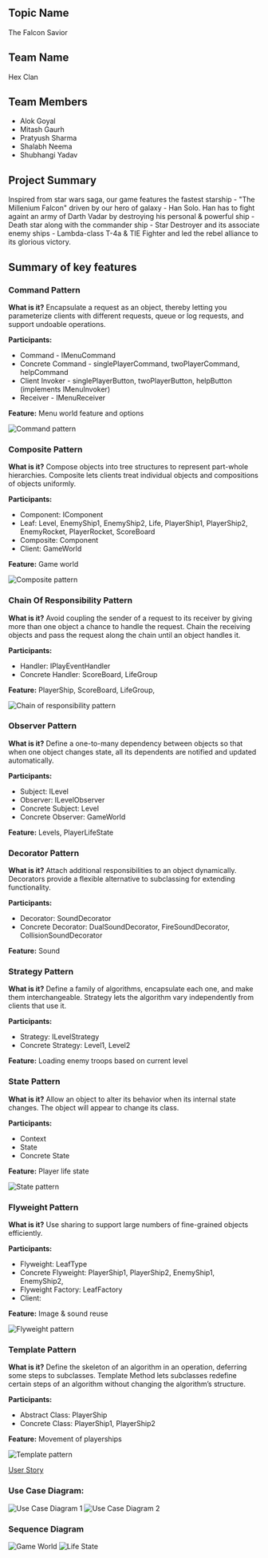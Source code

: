
## Topic Name
The Falcon Savior

## Team Name
Hex Clan

## Team Members
* Alok Goyal
* Mitash Gaurh
* Pratyush Sharma
* Shalabh Neema
* Shubhangi Yadav

## Project Summary

Inspired from star wars saga, our game features the fastest starship - "The Millenium Falcon" driven by our hero of galaxy - Han Solo. Han has to fight againt an army of Darth Vadar by destroying his personal & powerful ship - Death star along with the commander ship - Star Destroyer and its associate enemy ships - Lambda-class T-4a & TIE Fighter and led the rebel alliance to its glorious victory.

## Summary of key features

### Command Pattern

**What is it?** 
Encapsulate a request as an object, thereby letting you parameterize clients with different requests, queue or log requests, and support undoable operations.

**Participants:** 
* Command - IMenuCommand
* Concrete Command - singlePlayerCommand, twoPlayerCommand, helpCommand
* Client Invoker - singlePlayerButton, twoPlayerButton, helpButton (implements IMenuInvoker)
* Receiver - IMenuReceiver

**Feature:**
Menu world feature and options

![Command pattern](./Docs/CommandPattern.png)

### Composite Pattern

**What is it?** 
Compose objects into tree structures to represent part-whole hierarchies. Composite lets clients treat individual objects and compositions of objects uniformly.

**Participants:** 
* Component: IComponent
* Leaf: Level, EnemyShip1, EnemyShip2, Life, PlayerShip1, PlayerShip2, EnemyRocket, PlayerRocket, ScoreBoard
* Composite: Component
* Client: GameWorld

**Feature:**
Game world

![Composite pattern](./Docs/CompositePattern.png)


### Chain Of Responsibility Pattern

**What is it?** 
Avoid coupling the sender of a request to its receiver by giving more than one object a chance to handle the request. Chain the receiving objects and pass the request along the chain until an object handles it.

**Participants:** 
* Handler: IPlayEventHandler
* Concrete Handler: ScoreBoard, LifeGroup

**Feature:**
PlayerShip, ScoreBoard, LifeGroup,  

![Chain of responsibility pattern](./Docs/ChainofResponsibility.png)

### Observer Pattern

**What is it?** 
Define a one-to-many dependency between objects so that when one object changes state, all its dependents are notified and updated automatically.

**Participants:** 
* Subject: ILevel
* Observer: ILevelObserver
* Concrete Subject: Level
* Concrete Observer: GameWorld

**Feature:**
Levels, PlayerLifeState

### Decorator Pattern

**What is it?** 
Attach additional responsibilities to an object dynamically. Decorators provide a flexible alternative to subclassing for extending functionality.

**Participants:** 
* Decorator: SoundDecorator
* Concrete Decorator: DualSoundDecorator, FireSoundDecorator, CollisionSoundDecorator

**Feature:**
Sound

### Strategy Pattern

**What is it?** 
Define a family of algorithms, encapsulate each one, and make them interchangeable. Strategy lets the algorithm vary independently from clients that use it.

**Participants:** 
* Strategy: ILevelStrategy
* Concrete Strategy: Level1, Level2

**Feature:**
Loading enemy troops based on current level

### State Pattern

**What is it?** 
Allow an object to alter its behavior when its internal state changes. The object will appear to change its class.

**Participants:** 
* Context
* State
* Concrete State

**Feature:**
Player life state

![State pattern](./Docs/StatePattern.png)

### Flyweight Pattern

**What is it?** 
Use sharing to support large numbers of fine-grained objects efficiently.

**Participants:** 
* Flyweight: LeafType
* Concrete Flyweight: PlayerShip1, PlayerShip2, EnemyShip1, EnemyShip2, 
* Flyweight Factory: LeafFactory
* Client: 

**Feature:**
Image & sound reuse

![Flyweight pattern](./Docs/FlyweightPattern.png)

### Template Pattern

**What is it?** 
Define the skeleton of an algorithm in an operation, deferring some steps to subclasses. Template Method lets subclasses redefine certain steps of an algorithm without changing the algorithm’s structure.

**Participants:** 
* Abstract Class: PlayerShip
* Concrete Class: PlayerShip1, PlayerShip2

**Feature:**
Movement of playerships

![Template pattern](./Docs/TemplatePattern.png)

[User Story](/User%20Stories/UserStories.md)

### Use Case Diagram:
![Use Case Diagram 1](./Docs/UseCase%20Diagram1.png)
![Use Case Diagram 2](./Docs/UseCase%20Diagram2.png)

### Sequence Diagram
![Game World](./Docs/GameWorld.png)
![Life State](./Docs/LifeState.png)

